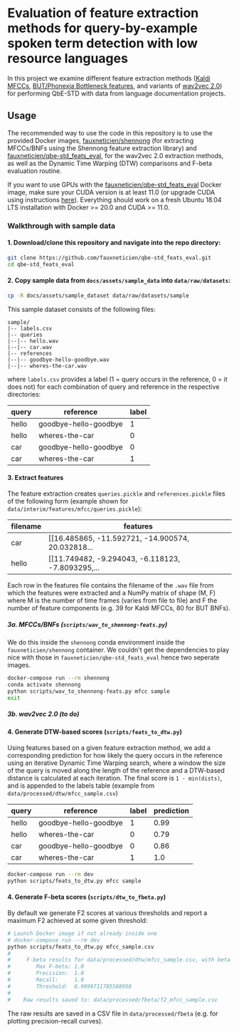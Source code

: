 # Evaluation of feature extraction methods for query-by-example spoken term detection with low resource languages

In this project we examine different feature extraction methods ([Kaldi MFCCs](https://kaldi-asr.org/doc/feat.html), [BUT/Phonexia Bottleneck features](https://speech.fit.vutbr.cz/software/but-phonexia-bottleneck-feature-extractor), and variants of [wav2vec 2.0](https://github.com/pytorch/fairseq/tree/master/examples/wav2vec)) for performing QbE-STD with data from language documentation projects.

## Usage

The recommended way to use the code in this repository is to use the provided Docker images, [fauxneticien/shennong](https://hub.docker.com/repository/docker/fauxneticien/shennong) (for extracting MFCCs/BNFs using the Shennong feature extraction library) and [fauxneticien/qbe-std_feats_eval](https://hub.docker.com/repository/docker/fauxneticien/qbe-std_feats_eval), for the wav2vec 2.0 extraction methods, as well as the Dynamic Time Warping (DTW) comparisons and F-beta evaluation routine.

If you want to use GPUs with the [fauxneticien/qbe-std_feats_eval](https://hub.docker.com/repository/docker/fauxneticien/qbe-std_feats_eval) Docker image, make sure your CUDA version is at least 11.0 (or upgrade CUDA using instructions [here](https://developer.nvidia.com/cuda-11.0-download-archive?target_os=Linux&target_arch=x86_64&target_distro=Ubuntu&target_version=1804&target_type=deblocal)). Everything should work on a fresh Ubuntu 18.04 LTS installation with Docker >= 20.0 and CUDA >= 11.0.

### Walkthrough with sample data

#### 1. Download/clone this repository and navigate into the repo directory:

```bash
git clone https://github.com/fauxneticien/qbe-std_feats_eval.git
cd qbe-std_feats_eval
```
	
#### 2. Copy sample data from `docs/assets/sample_data` into `data/raw/datasets`:

```bash
cp -R docs/assets/sample_dataset data/raw/datasets/sample
```
	
This sample dataset consists of the following files:

```
sample/
|-- labels.csv
|-- queries
|--|-- hello.wav
|--|-- car.wav
|-- references
|--|-- goodbye-hello-goodbye.wav
|--|-- wheres-the-car.wav	
```
	
where `labels.csv` provides a label (1 = query occurs in the reference, 0 = it does not) for each combination of query and reference in the respective directories:
	
| query |        reference      | label |
|-------|-----------------------|-------|
| hello | goodbye-hello-goodbye |   1   |
| hello | wheres-the-car        |   0   |
|  car  | goodbye-hello-goodbye |   0   |
|  car  | wheres-the-car        |   1   |
	
#### 3. Extract features

The feature extraction creates `queries.pickle` and `references.pickle` files of the following form (example shown for `data/interim/features/mfcc/queries.pickle`):

| filename | features |
|----------|----------|
|   car    | [[16.485865, -11.592721, -14.900574, 20.032818...
|   hello  | [[11.749482, -9.294043, -6.118123, -7.8093295,...

Each row in the features file contains the filename of the `.wav` file from which the features were extracted and a NumPy matrix of shape (M, F) where M is the number of time frames (varies from file to file) and F the number of feature components (e.g. 39 for Kaldi MFCCs, 80 for BUT BNFs).

##### 3a. MFCCs/BNFs (`scripts/wav_to_shennong-feats.py`)

We do this inside the `shennong` conda environment inside the `fauxneticien/shennong` container. We couldn't get the dependencies to play nice with those in `fauxneticien/qbe-std_feats_eval` hence two seperate images.
	
```bash
docker-compose run --rm shennong
conda activate shennong
python scripts/wav_to_shennong-feats.py mfcc sample
exit
```
	
##### 3b. wav2vec 2.0 (to do)

#### 4. Generate DTW-based scores (`scripts/feats_to_dtw.py`)

Using features based on a given feature extraction method, we add a corresponding prediction for how likely the query occurs in the reference using an iterative Dynamic Time Warping search, where a window the size of the query is moved along the length of the reference and a DTW-based distance is calculated at each iteration. The final score is `1 - min(dists)`, and is appended to the labels table (example from `data/processed/dtw/mfcc_sample.csv`)

| query |        reference      | label | prediction |
|-------|-----------------------|-------|------------|
| hello | goodbye-hello-goodbye |   1   |    0.99    |
| hello | wheres-the-car        |   0   |    0.79    |
|  car  | goodbye-hello-goodbye |   0   |    0.86    |
|  car  | wheres-the-car        |   1   |    1.0     |

```bash
docker-compose run --rm dev
python scripts/feats_to_dtw.py mfcc sample
```

#### 4. Generate F-beta scores (`scripts/dtw_to_fbeta.py`)

By default we generate F2 scores at various thresholds and report a maximum F2 achieved at some given threshold:

```bash
# Launch Docker image if not already inside one
# docker-compose run --rm dev
python scripts/feats_to_dtw.py mfcc_sample.csv
#
#     F-beta results for data/processed/dtw/mfcc_sample.csv, with beta = 2
#        Max F-beta: 1.0
#        Precision:  1.0
#        Recall:     1.0
#        Threshold:  0.9999711785568958
#
#    Raw results saved to: data/processed/fbeta/f2_mfcc_sample.csv
```

The raw results are saved in a CSV file in `data/processed/fbeta` (e.g. for plotting precision-recall curves).